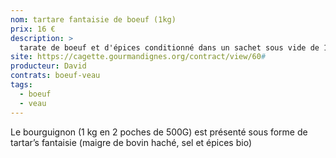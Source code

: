 ```yaml
---
nom: tartare fantaisie de boeuf (1kg)
prix: 16 €
description: >
  tarate de boeuf et d'épices conditionné dans un sachet sous vide de 1kg
site: https://cagette.gourmandignes.org/contract/view/60#
producteur: David
contrats: boeuf-veau
tags:
  - boeuf
  - veau
---
```


Le bourguignon (1 kg en 2 poches de 500G) est présenté sous forme de tartar’s fantaisie (maigre de bovin haché, sel et épices bio)